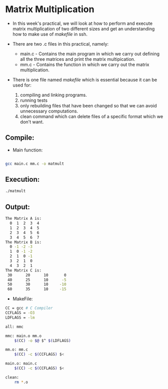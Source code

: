 # Matrix Multiplication
* In this week's practical, we will look at how to perform and execute matrix multiplication of two different sizes and get an understanding how to make use of *makefile* in ssh.

* There are two .c files in this practical, namely:
	* main.c - Contains the main program in which we carry out defining all the three matrices and print the matrix multipication.
	* mm.c - Contains the function in which we carry out the matrix multiplication.
* There is one file named *makefile* which is essential because it can be used for:
	1. compiling and linking programs.
	2. running tests
	3. only rebuilding files that have been changed so that we can avoid unnecessary computations.
	4. clean command which can delete files of a specific format which we don't want.
## Compile:
* Main function:
 
```bash

gcc main.c mm.c -o matmult

``` 

## Execution:
 ```bash
./matmult
```
## Output: 
```bash
The Matrix A is:
  0  1  2  3  4
  1  2  3  4  5
  2  3  4  5  6
  3  4  5  6  7
The Matrix B is:
  0 -1 -2 -3
  1  0 -1 -2
  2  1  0 -1
  3  2  1  0
  4  3  2  1
The Matrix C is:
 30      20      10       0
 40      25      10      -5
 50      30      10     -10
 60      35      10     -15
```

* MakeFile: 
```bash
CC = gcc # C Compiler
CCFLAGS = -O3
LDFLAGS = -lm

all: mmc

mmc: main.o mm.o
	$(CC) -o $@ $^ $(LDFLAGS)

mm.o: mm.c
	$(CC) -c $(CCFLAGS) $<

main.o: main.c
	$(CC) -c $(CCFLAGS) $<

clean:
	rm *.o 

```
